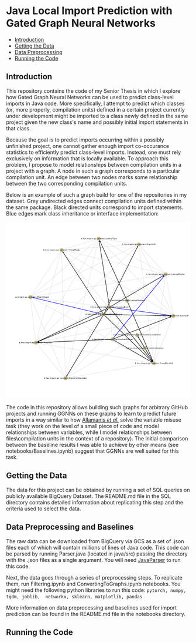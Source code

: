 # Java Local Import Prediction with Gated Graph Neural Networks

- [Introduction](#-introduction)
- [Getting the Data](#-getting-the-data)
- [Data Preprocessing](#-data-preprocessing)
- [Running the Code](#-running-the-code)

## Introduction

This repository contains the code of my Senior Thesis in which I explore how
Gated Graph Neural Networks can be used to predict class-level imports in Java 
code. More specifically, I attempt to predict which classes (or, more properly, 
compilation units) defined in a certain project currently under development 
might be imported to a class newly defined in the same project given the new
class's name and possibly initial import statements in that class. 

Because the goal is to predict imports occurring within
a possibly unfinished project, one cannot gather enough import co-occurance 
statistics to efficiently predict class-level imports. Instead, one must rely
exclusively on information that is locally available. To approach this problem,
I propose to model relationships between compilation units in a project with a 
graph. A node in such a graph corresponds to a particular compilation unit. 
An edge between two nodes marks some relationship between the two corresponding 
compilation units. 

Below is an example of such a graph build for one of the repositories in my 
dataset. Grey undirected edges connect compilation units defined within the same 
package. Black directed units correspond to import statements. Blue edges mark 
class inheritance or interface implementation:

![Graph Example](graph_example.png)

The code in this repository allows building such graphs for arbitrary GitHub
projects and running GGNNs on these graphs to learn to predict future imports in
a way similar to how [Allamanis *et al.*](https://arxiv.org/abs/1711.00740) 
solve the variable misuse task (they work on the level of a small piece of code
and model relationships between variables, while I model relationships between
files\compilation units in the context of a repository). The initial comparison 
between the baseline results I was able to achieve by other means 
(see notebooks/Baselines.ipynb) suggest that GGNNs are well suited for this task.


## Getting the Data

The data for this project can be obtained by running a set of SQL queries on 
publicly available BigQuery Dataset. The README.md file in the SQL directory
contains detailed information about replicating this step and the criteria 
used to select the data.

## Data Preprocessing and Baselines

The raw data can be downloaded from BigQuery via GCS as a set of .json files
each of which will contain millions of lines of Java code. This code can be 
parsed by running Parser.java (located in java/src) passing the directory with
the .json files as a single argument. You will need 
[JavaParser](https://javaparser.org/) to run this code. 

Next, the data goes through a series of preprocessing steps. To replicate them,
run Filtering.ipynb and ConvertingToGraphs.ipynb notebooks. You might need the
following python libraries to run this code: `pytorch, numpy, tqdm, joblib, 
networkx, sklearn, matplotlib, pandas`

More information on data preprocessing and baselines used for import prediction
can be found in the README.md file in the notebooks directory.

## Running the Code


